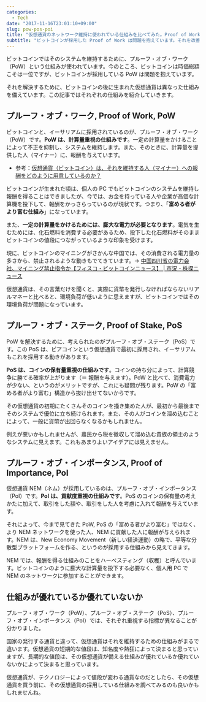 ```yaml
---
categories:
  - Tech
date: "2017-11-16T23:01:10+09:00"
slug: pow-pos-poi
title: "仮想通貨のネットワーク維持に使われている仕組みを比べてみた。Proof of Work, Proof of Stake, Proof of Importance"
subtitle: "ビットコインが採用した Proof of Work は問題を抱えています。それを改善するために後発の仮想通貨は Proof of Stake, Proof of Importance など異なる仕組みを実装しています。"
---
```


ビットコインではそのシステムを維持するために、プルーフ・オブ・ワーク（PoW）という仕組みが使われています。今のところ、ビットコインは時価総額こそは一位ですが、ビットコインが採用している PoW は問題を抱えています。

それを解決するために、ビットコインの後に生まれた仮想通貨は異なった仕組みを備えています。この記事ではそれぞれの仕組みを紹介していきます。

## プルーフ・オブ・ワーク, Proof of Work, PoW

ビットコインと、イーサリアムに採用されているのが、プルーフ・オブ・ワーク（PoW）です。**PoW は、計算量重視の仕組みです**。一定の計算量をかけることによって不正を抑制し、システムを維持します。また、そのときに、計算量を提供した人（マイナー）に、報酬を与えています。

- 参考：[仮想通貨（ビットコイン）は、それを維持する人（マイナー）への報酬をどのように用意しているのか？](/archives/incentive-of-maintaining-bitcoin-blockchain/)

ビットコインが生まれた頃は、個人の PC でもビットコインのシステムを維持し報酬を得ることはできましたが、今では、お金を持っている人や企業が高価な計算機を投下して、報酬をかっさらっているのが現状です。つまり、「**富める者がより富む仕組み**」になっています。

また、**一定の計算量をかけるためには、膨大な電力が必要となります**。電気を生むためには、化石燃料を消費する必要があるため、投下した化石燃料がそのままビットコインの値段につながっているような印象を受けます。

現に、ビットコインのマイニングがさかんな中国では、その消費される電力量の多さから、禁止されるような動きもでてきています。→ [中国四川省の電力会社、マイニング禁止指令か【フィスコ・ビットコインニュース】 | 市況 - 株探ニュース](https://kabutan.jp/news/marketnews/?b=n201711160589)

仮想通貨は、その言葉だけを聞くと、実際に貨幣を発行しなければならないリアルマネーと比べると、環境負荷が低いように思えますが、ビットコインではその環境負荷が問題になっています。

## プルーフ・オブ・ステーク, Proof of Stake, PoS

PoW を解決するために、考えられたのがプルーフ・オブ・ステーク（PoS）です。この PoS は、ピアコインという仮想通貨で最初に採用され、イーサリアムもこれを採用する動きがあります。

**PoS は、コインの保有量重視の仕組みです**。コインの持ち分によって、計算競争に勝てる確率が上がります（＝ 報酬を与えます）。PoW と比べて、消費電力が少ない、というのがメリットですが、これにも疑問が残ります。PoW の「富める者がより富む」構造から抜け出せてないからです。

その仮想通貨の初期にたくさんそのコインを搔き集めた人が、最初から最後までそのシステムで優位に立ち続けられます。また、その人がコインを溜め込むことによって、一般に貨幣が出回らなくなるかもしれません。

例えが悪いかもしれませんが、農民から税を徴収して溜め込む貴族の領主のようなシステムに見えます。これもあまりよいアイデアには見えません。

## プルーフ・オブ・インポータンス, Proof of Importance, PoI

仮想通貨 NEM（ネム）が採用しているのは、プルーフ・オブ・インポータンス（PoI）です。**PoI は、貢献度重視の仕組みです**。PoS のコインの保有量の考えかたに加えて、取引をした額や、取引をした人を考慮に入れて報酬を与えています。

それによって、今まで見てきた PoW, PoS の「富める者がより富む」ではなく、より NEM ネットワークを使った人、NEM に貢献した人に報酬が与えられます。NEM は、New Economy Movement（新しい経済運動）の略で、平等な分散型プラットフォームを作る、というのが採用する仕組みから見えてきます。

NEM では、報酬を得る仕組みのことをハーベスティング（収穫）と呼んでいます。ビットコインのように膨大な計算量を投下する必要なく、個人用 PC で NEM のネットワークに参加することができます。

## 仕組みが優れているか優れていないか

プルーフ・オブ・ワーク（PoW）、プルーフ・オブ・ステーク（PoS）、プルーフ・オブ・インポータンス（PoI）では、それぞれ重視する指標が異なることが分かりました。

国家の発行する通貨と違って、仮想通貨はそれを維持するための仕組みがまるで違います。仮想通貨の短期的な値段は、知名度や熱狂によって決まると思っていますが、長期的な値段は、その仮想通貨が備える仕組みが優れているか優れていないかによって決まると思っています。

仮想通貨が、テクノロジーによって値段が変わる通貨なのだとしたら、その仮想通貨を買う前に、その仮想通貨の採用している仕組みを調べてみるのも良いかもしれませんね。

<cryptocurrency>
